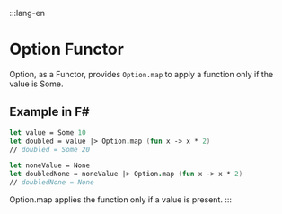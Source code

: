 :::lang-en
# Option Functor

Option, as a Functor, provides `Option.map` to apply a function only if the value is Some.

## Example in F#

```fsharp
let value = Some 10
let doubled = value |> Option.map (fun x -> x * 2)
// doubled = Some 20

let noneValue = None
let doubledNone = noneValue |> Option.map (fun x -> x * 2)
// doubledNone = None
```

Option.map applies the function only if a value is present.
:::
